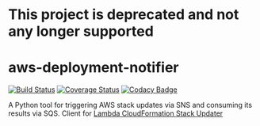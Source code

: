 # This project is deprecated and not any longer supported

# aws-deployment-notifier

[![Build Status](https://api.travis-ci.org/Scout24/aws-deployment-notifier.svg?branch=master)](https://travis-ci.org/ImmobilienScout24/aws-deployment-notifier)
[![Coverage Status](https://coveralls.io/repos/ImmobilienScout24/aws-deployment-notifier/badge.svg)](https://coveralls.io/r/ImmobilienScout24/aws-deployment-notifier)
[![Codacy Badge](https://www.codacy.com/project/badge/be8dc88ac41346b897e19c9badd3a4d4)](https://www.codacy.com/app/jan_1691/aws-deployment-notifier)

A Python tool for triggering AWS stack updates via SNS and consuming its results via SQS. Client for 
[Lambda CloudFormation Stack Updater](https://github.com/Scout24/lambda-cloudformation-stack-updater)
